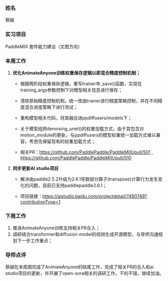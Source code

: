 ### 姓名

蔡越

### 实习项目

PaddleMIX 套件能力建设（文图方向）

### 本周工作

1. **优化AnimateAnyone训练权重保存逻辑以即混合精度控制机制；**
   
   - 根据两阶段权重保存逻辑，重写trainer中_save()函数，实现在training_args参数控制下对模型相关信息进行保存；
   
   - 清除原始精度控制机制，统一改由trainer进行精度策略控制，并在不同精度混合进度策略下进行测试；
   
   - 重构模型相关代码，将其融合进ppdiffusers/models下；
   
   - 关于模型组网denoising_unet()的权重加载方式，由于其包含对motion_module的更新，与ppdiffusers的模型权重统一加载方式难以兼容，考虑先保留现有的权重加载方式；
   
   - 相关PR：https://github.com/PaddlePaddle/PaddleMIX/pull/501 ,  https://github.com/PaddlePaddle/PaddleMIX/pull/510

2. **同步更新AI studio项目**
   
   - 解决由paddle2.5.2升级为2.6.1导致部分算子(transpose)计算行为发生变化的问题，目前已支持paddlepaddle2.6.1；
   
   - 项目链接：https://aistudio.baidu.com/projectdetail/7490749?contributionType=1

### 下周工作

1. 推进AnimateAnyone训练支持相关PR合入；
2. 调研结合transformer和diffusion model的视频生成开源模型，与导师沟通规划下一步工作重点；

### 导师点评

蔡越在本周围完成了AnimateAnyone的结尾工作，完成了相关PR的合入和ai studio项目的更新，并开展了open-sora相关的调研工作，干的不错，继续加油。